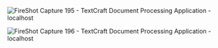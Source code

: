 ![FireShot Capture 195 - TextCraft Document Processing Application -  localhost](https://github.com/user-attachments/assets/427d2a5e-b57e-46ed-be11-f857c1f6c112)

![FireShot Capture 196 - TextCraft Document Processing Application -  localhost](https://github.com/user-attachments/assets/7f471459-ca49-49a5-a7bf-6f2d52ff326d)
